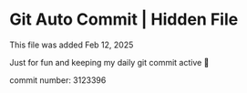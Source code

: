 # Git Auto Commit | Hidden File

This file was added Feb 12, 2025

Just for fun and keeping my daily git commit active 🤪

commit number: 3123396
